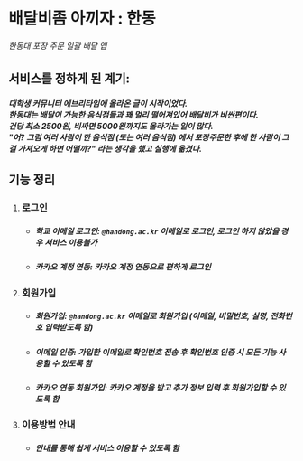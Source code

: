 # 배달비좀 아끼자 : 한동
###### 한동대 포장 주문 일괄 배달 앱

## 서비스를 정하게 된 계기: 
##### 대학생 커뮤니티 에브리타임에 올라온 글이 시작이었다.<br>한동대는 배달이 가능한 음식점들과 꽤 멀리 떨어져있어 배달비가 비싼편이다.<br>건당 최소 2500원, 비싸면 5000원까지도 올라가는 일이 많다.<br>"어? 그럼 여러 사람이 한 음식점 (또는 여러 음식점) 에서 포장주문한 후에 한 사람이 그걸 가져오게 하면 어떨까?" 라는 생각을 했고 실행에 옮겼다.

## 기능 정리
1. ### 로그인
   + ##### 학교 이메일 로그인: `@handong.ac.kr` 이메일로 로그인, 로그인 하지 않았을 경우 서비스 이용불가
   + ##### 카카오 계정 연동: 카카오 계정 연동으로 편하게 로그인
  
2. ### 회원가입
    + ##### 회원가입: `@handong.ac.kr` 이메일로 회원가입 (이메일, 비밀번호, 실명, 전화번호 입력받도록 함)
    + ##### 이메일 인증: 가입한 이메일로 확인번호 전송 후 확인번호 인증 시 모든 기능 사용할 수 있도록 함
    + ##### 카카오 연동 회원가입: 카카오 계정을 받고 추가 정보 입력 후 회원가입할 수 있도록 함
  
3. ### 이용방법 안내
    + ##### 안내를 통해 쉽게 서비스 이용할 수 있도록 함
  








